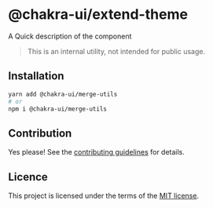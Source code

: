 # @chakra-ui/extend-theme

A Quick description of the component

> This is an internal utility, not intended for public usage.

## Installation

```sh
yarn add @chakra-ui/merge-utils
# or
npm i @chakra-ui/merge-utils
```

## Contribution

Yes please! See the
[contributing guidelines](https://github.com/incmix-ui/incmix-ui/blob/master/CONTRIBUTING.md)
for details.

## Licence

This project is licensed under the terms of the
[MIT license](https://github.com/incmix-ui/incmix-ui/blob/master/LICENSE).
